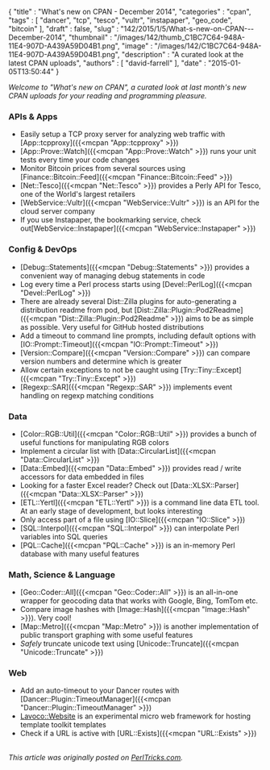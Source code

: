 {
   "title" : "What's new on CPAN - December 2014",
   "categories" : "cpan",
   "tags" : [
      "dancer",
      "tcp",
      "tesco",
      "vultr",
      "instapaper",
      "geo_code",
      "bitcoin"
   ],
   "draft" : false,
   "slug" : "142/2015/1/5/What-s-new-on-CPAN---December-2014",
   "thumbnail" : "/images/142/thumb_C1BC7C64-948A-11E4-907D-A439A59D04B1.png",
   "image" : "/images/142/C1BC7C64-948A-11E4-907D-A439A59D04B1.png",
   "description" : "A curated look at the latest CPAN uploads",
   "authors" : [
      "david-farrell"
   ],
   "date" : "2015-01-05T13:50:44"
}


*Welcome to "What's new on CPAN", a curated look at last month's new CPAN uploads for your reading and programming pleasure.*

### APIs & Apps

-   Easily setup a TCP proxy server for analyzing web traffic with [App::tcpproxy]({{<mcpan "App::tcpproxy" >}})
-   [App::Prove::Watch]({{<mcpan "App::Prove::Watch" >}}) runs your unit tests every time your code changes
-   Monitor Bitcoin prices from several sources using [Finance::Bitcoin::Feed]({{<mcpan "Finance::Bitcoin::Feed" >}})
-   [Net::Tesco]({{<mcpan "Net::Tesco" >}}) provides a Perly API for Tesco, one of the World's largest retailers
-   [WebService::Vultr]({{<mcpan "WebService::Vultr" >}}) is an API for the cloud server company
-   If you use Instapaper, the bookmarking service, check out[WebService::Instapaper]({{<mcpan "WebService::Instapaper" >}})

### Config & DevOps

-   [Debug::Statements]({{<mcpan "Debug::Statements" >}}) provides a convenient way of managing debug statements in code
-   Log every time a Perl process starts using [Devel::PerlLog]({{<mcpan "Devel::PerlLog" >}})
-   There are already several Dist::Zilla plugins for auto-generating a distribution readme from pod, but [Dist::Zilla::Plugin::Pod2Readme]({{<mcpan "Dist::Zilla::Plugin::Pod2Readme" >}}) aims to be as simple as possible. Very useful for GitHub hosted distributions
-   Add a timeout to command line prompts, including default options with [IO::Prompt::Timeout]({{<mcpan "IO::Prompt::Timeout" >}})
-   [Version::Compare]({{<mcpan "Version::Compare" >}}) can compare version numbers and determine which is greater
-   Allow certain exceptions to not be caught using [Try::Tiny::Except]({{<mcpan "Try::Tiny::Except" >}})
-   [Regexp::SAR]({{<mcpan "Regexp::SAR" >}}) implements event handling on regexp matching conditions

### Data

-   [Color::RGB::Util]({{<mcpan "Color::RGB::Util" >}}) provides a bunch of useful functions for manipulating RGB colors
-   Implement a circular list with [Data::CircularList]({{<mcpan "Data::CircularList" >}})
-   [Data::Embed]({{<mcpan "Data::Embed" >}}) provides read / write accessors for data embedded in files
-   Looking for a faster Excel reader? Check out [Data::XLSX::Parser]({{<mcpan "Data::XLSX::Parser" >}})
-   [ETL::Yertl]({{<mcpan "ETL::Yertl" >}}) is a command line data ETL tool. At an early stage of development, but looks interesting
-   Only access part of a file using [IO::Slice]({{<mcpan "IO::Slice" >}})
-   [SQL::Interpol]({{<mcpan "SQL::Interpol" >}}) can interpolate Perl variables into SQL queries
-   [PQL::Cache]({{<mcpan "PQL::Cache" >}}) is an in-memory Perl database with many useful features

### Math, Science & Language

-   [Geo::Coder::All]({{<mcpan "Geo::Coder::All" >}}) is an all-in-one wrapper for geocoding data that works with Google, Bing, TomTom etc.
-   Compare image hashes with [Image::Hash]({{<mcpan "Image::Hash" >}}). Very cool!
-   [Map::Metro]({{<mcpan "Map::Metro" >}}) is another implementation of public transport graphing with some useful features
-   *Safely* truncate unicode text using [Unicode::Truncate]({{<mcpan "Unicode::Truncate" >}})

### Web

-   Add an auto-timeout to your Dancer routes with [Dancer::Plugin::TimeoutManager]({{<mcpan "Dancer::Plugin::TimeoutManager" >}})
-   [Lavoco::Website](https://metacpan.org/pod/release/CAGAO/Lavoco-Website-0.06/lib/Lavoco/Website.pm) is an experimental micro web framework for hosting template toolkit templates
-   Check if a URL is active with [URL::Exists]({{<mcpan "URL::Exists" >}})


\
*This article was originally posted on [PerlTricks.com](http://perltricks.com).*
